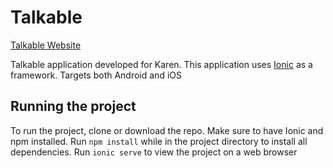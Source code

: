 # Talkable

[Talkable Website](http://www.talkable.org.au/)

Talkable application developed for Karen. 
This application uses [Ionic](https://ionicframework.com/) as a framework.
Targets both Android and iOS  

## Running the project

To run the project, clone or download the repo. Make sure to have Ionic and npm installed.
Run `npm install` while in the project directory to install all dependencies.
Run `ionic serve` to view the project on a web browser 